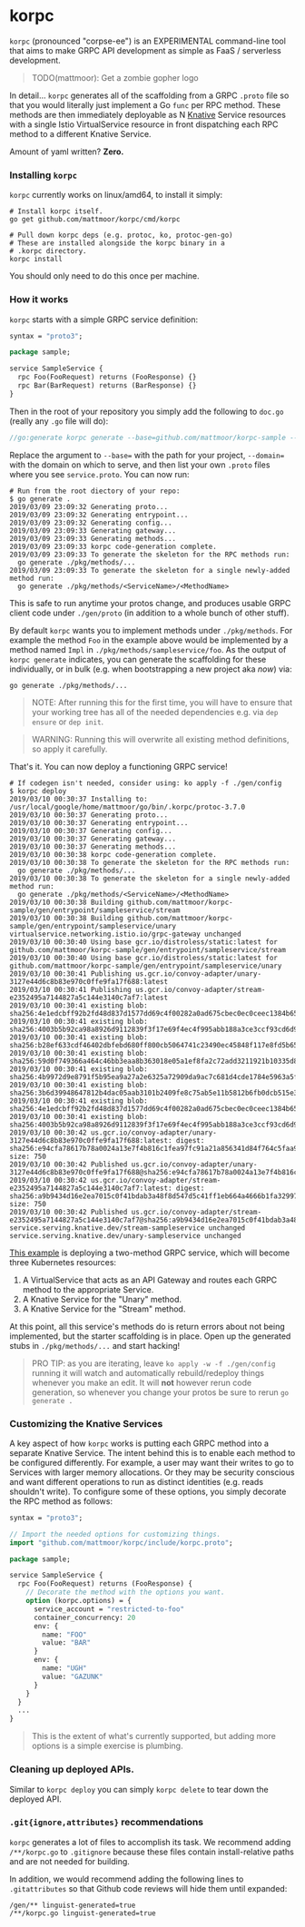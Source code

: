 # korpc

`korpc` (pronounced "corpse-ee") is an EXPERIMENTAL command-line tool that
aims to make GRPC API development as simple as FaaS / serverless development.

> TODO(mattmoor): Get a zombie gopher logo

In detail... `korpc` generates all of the scaffolding from a GRPC `.proto`
file so that you would literally just implement a Go `func` per RPC method.
These methods are then immediately deployable as N
[Knative](https://github.com/knative/serving) Service resources with a
single Istio VirtualService resource in front dispatching each RPC method to
a different Knative Service.

Amount of yaml written?  **Zero.**

### Installing `korpc`

`korpc` currently works on linux/amd64, to install it simply:

```shell
# Install korpc itself.
go get github.com/mattmoor/korpc/cmd/korpc

# Pull down korpc deps (e.g. protoc, ko, protoc-gen-go)
# These are installed alongside the korpc binary in a
# .korpc directory.
korpc install
```

You should only need to do this once per machine.

### How it works

`korpc` starts with a simple GRPC service definition:

```proto
syntax = "proto3";

package sample;

service SampleService {
  rpc Foo(FooRequest) returns (FooResponse) {}
  rpc Bar(BarRequest) returns (BarResponse) {}
}
```

Then in the root of your repository you simply add the following
to `doc.go` (really any `.go` file will do):

```go
//go:generate korpc generate --base=github.com/mattmoor/korpc-sample --domain=mattmoor.io service.proto
```

Replace the argument to `--base=` with the path for your project, `--domain=`
with the domain on which to serve, and then list your own `.proto` files where
you see `service.proto`.  You can now run:

```shell
# Run from the root diectory of your repo:
$ go generate .
2019/03/09 23:09:32 Generating proto...
2019/03/09 23:09:32 Generating entrypoint...
2019/03/09 23:09:32 Generating config...
2019/03/09 23:09:33 Generating gateway...
2019/03/09 23:09:33 Generating methods...
2019/03/09 23:09:33 korpc code-generation complete.
2019/03/09 23:09:33 To generate the skeleton for the RPC methods run:
  go generate ./pkg/methods/...
2019/03/09 23:09:33 To generate the skeleton for a single newly-added method run:
  go generate ./pkg/methods/<ServiceName>/<MethodName>
```

This is safe to run anytime your protos change, and produces usable GRPC client
code under `./gen/proto` (in addition to a whole bunch of other stuff).

By default `korpc` wants you to implement methods under `./pkg/methods`. For
example the method `Foo` in the example above would be implemented by a method
named `Impl` in `./pkg/methods/sampleservice/foo`. As the output of
`korpc generate` indicates, you can generate the scaffolding for these
individually, or in bulk (e.g. when bootstrapping a new project aka _now_) via:

```shell
go generate ./pkg/methods/...
```

> NOTE: After running this for the first time, you will have to ensure that your
> working tree has all of the needed dependencies e.g. via `dep ensure` or
> `dep init`.


> WARNING: Running this will overwrite all existing method definitions, so
> apply it carefully.

That's it.  You can now deploy a functioning GRPC service!

```shell
# If codegen isn't needed, consider using: ko apply -f ./gen/config
$ korpc deploy
2019/03/10 00:30:37 Installing to: /usr/local/google/home/mattmoor/go/bin/.korpc/protoc-3.7.0
2019/03/10 00:30:37 Generating proto...
2019/03/10 00:30:37 Generating entrypoint...
2019/03/10 00:30:37 Generating config...
2019/03/10 00:30:37 Generating gateway...
2019/03/10 00:30:37 Generating methods...
2019/03/10 00:30:38 korpc code-generation complete.
2019/03/10 00:30:38 To generate the skeleton for the RPC methods run:
  go generate ./pkg/methods/...
2019/03/10 00:30:38 To generate the skeleton for a single newly-added method run:
  go generate ./pkg/methods/<ServiceName>/<MethodName>
2019/03/10 00:30:38 Building github.com/mattmoor/korpc-sample/gen/entrypoint/sampleservice/stream
2019/03/10 00:30:38 Building github.com/mattmoor/korpc-sample/gen/entrypoint/sampleservice/unary
virtualservice.networking.istio.io/grpc-gateway unchanged
2019/03/10 00:30:40 Using base gcr.io/distroless/static:latest for github.com/mattmoor/korpc-sample/gen/entrypoint/sampleservice/stream
2019/03/10 00:30:40 Using base gcr.io/distroless/static:latest for github.com/mattmoor/korpc-sample/gen/entrypoint/sampleservice/unary
2019/03/10 00:30:41 Publishing us.gcr.io/convoy-adapter/unary-3127e44d6c8b83e970c0ffe9fa17f688:latest
2019/03/10 00:30:41 Publishing us.gcr.io/convoy-adapter/stream-e2352495a7144827a5c144e3140c7af7:latest
2019/03/10 00:30:41 existing blob: sha256:4e1edcbff92b2fd48d837d1577dd69c4f00282a0ad675cbec0ec0ceec1384b65
2019/03/10 00:30:41 existing blob: sha256:4003b5b92ca98a8926d9112839f3f17e69f4ec4f995abb188a3ce3ccf93cd6d9
2019/03/10 00:30:41 existing blob: sha256:b28ef633cdf46402dbfebd680ff800cb5064741c23490ec45848f117e8fd5b65
2019/03/10 00:30:41 existing blob: sha256:59d0f749366a464c46bb3eaa8b363018e05a1ef8fa2c72add3211921b10335d8
2019/03/10 00:30:41 existing blob: sha256:4b9972d9e8791f5b95ea9a27a2e6325a72909da9ac7c681d4cde1784e5963a5f
2019/03/10 00:30:41 existing blob: sha256:3b6d39948647812b4dac05aab3101b2409fe8c75ab5e11b5812b6fb0dcb515e3
2019/03/10 00:30:41 existing blob: sha256:4e1edcbff92b2fd48d837d1577dd69c4f00282a0ad675cbec0ec0ceec1384b65
2019/03/10 00:30:41 existing blob: sha256:4003b5b92ca98a8926d9112839f3f17e69f4ec4f995abb188a3ce3ccf93cd6d9
2019/03/10 00:30:42 us.gcr.io/convoy-adapter/unary-3127e44d6c8b83e970c0ffe9fa17f688:latest: digest: sha256:e94cfa78617b78a0024a13e7f4b816c1fea97fc91a21a856341d84f764c5faa9 size: 750
2019/03/10 00:30:42 Published us.gcr.io/convoy-adapter/unary-3127e44d6c8b83e970c0ffe9fa17f688@sha256:e94cfa78617b78a0024a13e7f4b816c1fea97fc91a21a856341d84f764c5faa9
2019/03/10 00:30:42 us.gcr.io/convoy-adapter/stream-e2352495a7144827a5c144e3140c7af7:latest: digest: sha256:a9b9434d16e2ea7015c0f41bdab3a48f8d547d5c41ff1eb664a4666b1fa32997 size: 750
2019/03/10 00:30:42 Published us.gcr.io/convoy-adapter/stream-e2352495a7144827a5c144e3140c7af7@sha256:a9b9434d16e2ea7015c0f41bdab3a48f8d547d5c41ff1eb664a4666b1fa32997
service.serving.knative.dev/stream-sampleservice unchanged
service.serving.knative.dev/unary-sampleservice unchanged
```

[This example](https://github.com/mattmoor/korpc-sample) is deploying a
two-method GRPC service, which will become three Kubernetes resources:
1. A VirtualService that acts as an API Gateway and routes each GRPC method
  to the appropriate Service.
1. A Knative Service for the "Unary" method.
1. A Knative Service for the "Stream" method.

At this point, all this service's methods do is return errors about not
being implemented, but the starter scaffolding is in place. Open up the
generated stubs in `./pkg/methods/...` and start hacking!

> PRO TIP: as you are iterating, leave `ko apply -w -f ./gen/config` running
> it will watch and automatically rebuild/redeploy things whenever you make an
> edit. It will **not** however rerun code generation, so whenever you change
> your protos be sure to rerun `go generate .`


### Customizing the Knative Services

A key aspect of how `korpc` works is putting each GRPC method into a separate
Knative Service. The intent behind this is to enable each method to be
configured differently.  For example, a user may want their writes to go to
Services with larger memory allocations. Or they may be security conscious
and want different operations to run as distinct identities (e.g. reads
shouldn't write). To configure some of these options, you simply decorate
the RPC method as follows:

```proto
syntax = "proto3";

// Import the needed options for customizing things.
import "github.com/mattmoor/korpc/include/korpc.proto";

package sample;

service SampleService {
  rpc Foo(FooRequest) returns (FooResponse) {
    // Decorate the method with the options you want.
    option (korpc.options) = {
      service_account = "restricted-to-foo"
      container_concurrency: 20
      env: {
        name: "FOO"
        value: "BAR"
      }
      env: {
        name: "UGH"
        value: "GAZUNK"
      }
    }
  }
  ...
}

```

> This is the extent of what's currently supported, but adding more
> options is a simple exercise is plumbing.


### Cleaning up deployed APIs.

Similar to `korpc deploy` you can simply `korpc delete` to tear down the
deployed API.

### `.git{ignore,attributes}` recommendations

`korpc` generates a lot of files to accomplish its task. We recommend adding
`/**/korpc.go` to `.gitignore` because these files contain install-relative paths
and are not needed for building.

In addition, we would recommend adding the following lines to `.gitattributes`
so that Github code reviews will hide them until expanded:

```
/gen/** linguist-generated=true
/**/korpc.go linguist-generated=true
```
